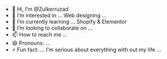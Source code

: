 - 👋 Hi, I’m @Zulkerruzad
- 👀 I’m interested in ... Web designing ... 
- 🌱 I’m currently learning ... Shopify & Elementor
- 💞️ I’m looking to collaborate on ...
- 📫 How to reach me ... 
- 😄 Pronouns: ...
- ⚡ Fun fact: ... I'm serious about everything with out my life ...

<!---
Zulkerruzad/Zulkerruzad is a ✨ special ✨ repository because its `README.md` (this file) appears on your GitHub profile.
You can click the Preview link to take a look at your changes.
--->
